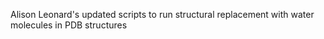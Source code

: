 Alison Leonard's updated scripts to run structural replacement with water molecules in PDB structures 
